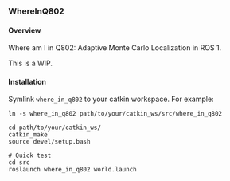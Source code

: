 ### WhereInQ802

#### Overview

Where am I in Q802: Adaptive Monte Carlo Localization in ROS 1.

This is a WIP.

#### Installation

Symlink `where_in_q802` to your catkin workspace.  For example:

```
ln -s where_in_q802 path/to/your/catkin_ws/src/where_in_q802

cd path/to/your/catkin_ws/
catkin_make
source devel/setup.bash

# Quick test
cd src
roslaunch where_in_q802 world.launch
```
